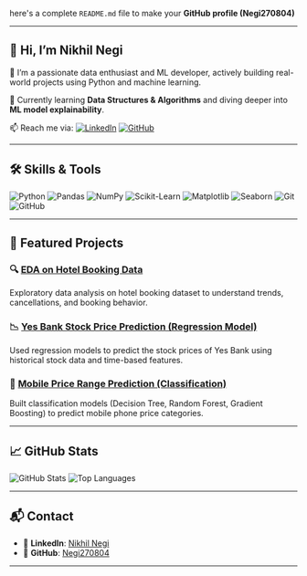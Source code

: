 here's a complete `README.md` file to make your **GitHub profile (Negi270804)**

---

## 👋 Hi, I’m Nikhil Negi

🔭 I’m a passionate data enthusiast and ML developer, actively building real-world projects using Python and machine learning.

🌱 Currently learning **Data Structures & Algorithms** and diving deeper into **ML model explainability**.

📫 Reach me via:
[![LinkedIn](https://img.shields.io/badge/LinkedIn-blue?style=flat-square\&logo=linkedin\&logoColor=white)](https://www.linkedin.com/in/nikhil-negi-0bb166328)
[![GitHub](https://img.shields.io/badge/GitHub-000?style=flat-square\&logo=github\&logoColor=white)](https://github.com/Negi270804)

---

## 🛠️ Skills & Tools

![Python](https://img.shields.io/badge/Python-3776AB?style=for-the-badge\&logo=python\&logoColor=white)
![Pandas](https://img.shields.io/badge/Pandas-150458?style=for-the-badge\&logo=pandas\&logoColor=white)
![NumPy](https://img.shields.io/badge/Numpy-013243?style=for-the-badge\&logo=numpy\&logoColor=white)
![Scikit-Learn](https://img.shields.io/badge/Scikit--Learn-F7931E?style=for-the-badge\&logo=scikit-learn\&logoColor=white)
![Matplotlib](https://img.shields.io/badge/Matplotlib-11557C?style=for-the-badge\&logo=matplotlib\&logoColor=white)
![Seaborn](https://img.shields.io/badge/Seaborn-3776AB?style=for-the-badge)
![Git](https://img.shields.io/badge/Git-F05032?style=for-the-badge\&logo=git\&logoColor=white)
![GitHub](https://img.shields.io/badge/GitHub-000?style=for-the-badge\&logo=github\&logoColor=white)

---

## 📂 Featured Projects

### 🔍 [EDA on Hotel Booking Data](https://github.com/Negi270804/hotel-booking-EDA)

Exploratory data analysis on hotel booking dataset to understand trends, cancellations, and booking behavior.

### 📉 [Yes Bank Stock Price Prediction (Regression Model)](https://github.com/Negi270804/yesbank-stock-regression)

Used regression models to predict the stock prices of Yes Bank using historical stock data and time-based features.

### 📱 [Mobile Price Range Prediction (Classification)](https://github.com/Negi270804/mobile-price-range-prediction)

Built classification models (Decision Tree, Random Forest, Gradient Boosting) to predict mobile phone price categories.

---

## 📈 GitHub Stats

![GitHub Stats](https://github-readme-stats.vercel.app/api?username=Negi270804\&show_icons=true\&theme=radical)
![Top Languages](https://github-readme-stats.vercel.app/api/top-langs/?username=Negi270804\&layout=compact\&theme=radical)

---

## 📬 Contact

* 🔗 **LinkedIn**: [Nikhil Negi](https://www.linkedin.com/in/nikhil-negi-0bb166328)
* 🐙 **GitHub**: [Negi270804](https://github.com/Negi270804)

---
